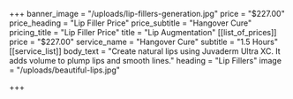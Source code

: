+++
banner_image = "/uploads/lip-fillers-generation.jpg"
price = "$227.00"
price_heading = "Lip Filler Price"
price_subtitle = "Hangover Cure"
pricing_title = "Lip Filler Price"
title = "Lip Augmentation"
[[list_of_prices]]
price = "$227.00"
service_name = "Hangover Cure"
subtitle = "1.5 Hours"
[[service_list]]
body_text = "Create natural lips using Juvaderm Ultra XC. It adds volume to plump lips and smooth lines."
heading = "Lip Fillers"
image = "/uploads/beautiful-lips.jpg"

+++
